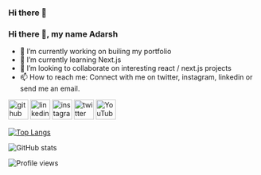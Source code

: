 ### Hi there 👋
### Hi there 👋, my name **Adarsh**

- 🔭 I’m currently working on builing my portfolio 
- 🌱 I’m currently learning Next.js 
- 👯 I’m looking to collaborate on interesting react / next.js projects 
- 📫 How to reach me: Connect with me on twitter, instagram, linkedin or send me an email. 


[<img src='https://cdn.jsdelivr.net/npm/simple-icons@3.0.1/icons/github.svg' alt='github' height='40'>](https://github.com/adarshzpatel)  [<img src='https://cdn.jsdelivr.net/npm/simple-icons@3.0.1/icons/linkedin.svg' alt='linkedin' height='40'>](https://www.linkedin.com/in/adarsh-patel-b08a741b8/)  [<img src='https://cdn.jsdelivr.net/npm/simple-icons@3.0.1/icons/instagram.svg' alt='instagram' height='40'>](https://www.instagram.com/adarshzpatel/)  [<img src='https://cdn.jsdelivr.net/npm/simple-icons@3.0.1/icons/twitter.svg' alt='twitter' height='40'>](https://twitter.com/adarshzpatel)  [<img src='https://cdn.jsdelivr.net/npm/simple-icons@3.0.1/icons/youtube.svg' alt='YouTube' height='40'>](https://www.youtube.com/channel/UC0IoAKSYO2rgUeP9gOWT3TQ)  

[![Top Langs](https://github-readme-stats.vercel.app/api/top-langs/?username=adarshzpatel)](https://github.com/anuraghazra/github-readme-stats)

![GitHub stats](https://github-readme-stats.vercel.app/api?username=adarshzpatel&show_icons=true)  

![Profile views](https://gpvc.arturio.dev/adarshzpatel)  
